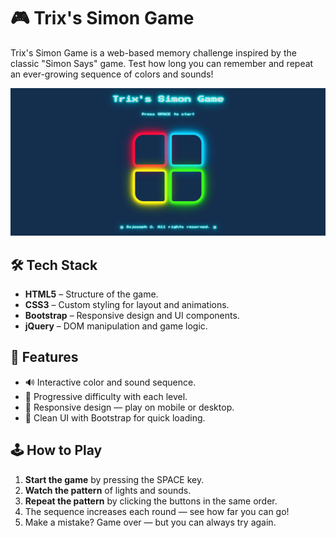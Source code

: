 # 🎮 Trix's Simon Game

Trix's Simon Game is a web-based memory challenge inspired by the classic "Simon Says" game. Test how long you can remember and repeat an ever-growing sequence of colors and sounds!

![Simon Game Preview](./imgs/Image.png) <!-- Optional: Replace with actual image or remove -->

## 🛠️ Tech Stack

- **HTML5** – Structure of the game.
- **CSS3** – Custom styling for layout and animations.
- **Bootstrap** – Responsive design and UI components.
- **jQuery** – DOM manipulation and game logic.

## 🚀 Features

- 🔊 Interactive color and sound sequence.
- 🧠 Progressive difficulty with each level.
- 📱 Responsive design — play on mobile or desktop.
- 🎨 Clean UI with Bootstrap for quick loading.

## 🕹️ How to Play

1. **Start the game** by pressing the SPACE key.
2. **Watch the pattern** of lights and sounds.
3. **Repeat the pattern** by clicking the buttons in the same order.
4. The sequence increases each round — see how far you can go!
5. Make a mistake? Game over — but you can always try again.
